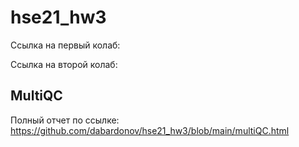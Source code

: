 # hse21_hw3
Ссылка на первый колаб:

Ссылка на второй колаб:

## MultiQC

Полный отчет по ссылке:
https://github.com/dabardonov/hse21_hw3/blob/main/multiQC.html
